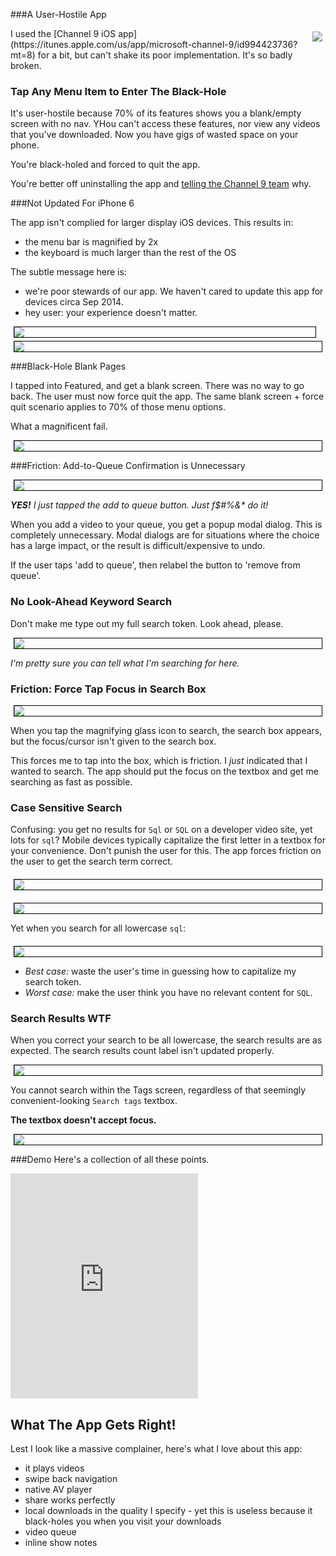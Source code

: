 <!--{Title:"The MSDN Channel 9 iOS App is Utterly Broken",Description:"This app could be so useful, but is so badly broken.",Tags:["ios","microsoft","channel9"],PublishedOn:"01 Nov 2015"}-->
<style>
img{margin:5px;
   display: block;
   height: auto;
   border: 1px solid black;
   max-width: 100%;
}
</style>

###A User-Hostile App

<div style="float:right;"><img src="http://i.imgur.com/gBCnsxD.png" style="border:0;" /></div>
I used the [Channel 9 iOS app](https://itunes.apple.com/us/app/microsoft-channel-9/id994423736?mt=8) for a bit, but can't shake its poor implementation. 
It's so badly broken.

### Tap Any Menu Item to Enter The Black-Hole

It's user-hostile because 70% of its features shows you a blank/empty screen with no nav. YHou can't access these features, nor view any videos that you've downloaded. Now you have gigs of wasted space on your phone.

You're black-holed and forced to quit the app. 

You're better off uninstalling the app and [telling the Channel 9 team](https://twitter.com/ch9) why.

###Not Updated For iPhone 6 

The app isn't complied for larger display iOS devices. This results in:

- the menu bar is magnified by 2x
- the keyboard is much larger than the rest of the OS

The subtle message here is: 

- we're poor stewards of our app. We haven't cared to update this app for devices circa Sep 2014.
- hey user: your experience doesn't matter.


<img src="http://i.imgur.com/PlXtQNgm.jpg" style="margin-right:15px;" /><img src="http://i.imgur.com/wfFJ1ocm.jpg" />


###Black-Hole Blank Pages

I tapped into Featured, and get a blank screen. There was no way to go back. The user must now force quit the app.
The same blank screen + force quit scenario applies to 70% of those menu options. 

What a magnificent fail.

<img src="http://i.imgur.com/H2DNl5cm.jpg" />

###Friction: Add-to-Queue Confirmation is Unnecessary

<img src="http://i.imgur.com/UyTJC7hm.jpg" />

_**YES!** I just tapped the add to queue button. Just f$#%&* do it!_

When you add a video to your queue, you get a popup modal dialog. This is completely unnecessary. 
Modal dialogs are for situations where the choice has a large impact, or the result is difficult/expensive to undo.

If the user taps 'add to queue', then relabel the button to 'remove from queue'.

### No Look-Ahead Keyword Search

Don't make me type out my full search token. Look ahead, please.

<img src="http://i.imgur.com/GkAo1vRm.jpg" />

_I'm pretty sure you can tell what I'm searching for here._

### Friction: Force Tap Focus in Search Box 

<img src="http://i.imgur.com/m4DN0nLm.jpg" />

When you tap the magnifying glass icon to search, the search box appears, but the focus/cursor isn't given to the search box.

This forces me to tap into the box, which is friction. I *just* indicated that I wanted to search. The app should put the focus on the textbox and get me searching as fast as possible.

### Case Sensitive Search

Confusing: you get no results for `Sql` or `SQL` on a developer video site, yet lots for `sql`?
Mobile devices typically capitalize the first letter in a textbox for your convenience. 
Don't punish the user for this. The app forces friction on the user to get the search term correct.
 
<img src="http://i.imgur.com/Wa6CLfNm.jpg" style="margin-top:20px;" />
<img style="margin-top:20px;"src="http://i.imgur.com/J1iGDzom.jpg"  />

Yet when you search for all lowercase `sql`:

<img src="http://i.imgur.com/oN9E3Ham.png" style="margin-top:20px;" />
 
- *Best case:* waste the user's time in guessing how to capitalize my search token.  
- *Worst case:* make the user think you have no relevant content for `SQL`.


### Search Results WTF

When you correct your search to be all lowercase, the search results are as expected.
The search results count label isn't updated properly.

<img src="http://i.imgur.com/1JnL2Ovm.jpg" />

You cannot search within the Tags screen, regardless of that seemingly convenient-looking `Search tags` textbox.

**The textbox doesn't accept focus.**

<img src="http://i.imgur.com/FPVpIRGl.png" />

###Demo
Here's a collection of all these points.

<iframe   height="360" src="https://www.youtube.com/embed/I0gDTDJALv0" frameborder="0" allowfullscreen></iframe>

## What The App Gets Right!

Lest I look like a massive complainer, here's what I love about this app:

- it plays videos
- swipe back navigation
- native AV player
- share works perfectly
- local downloads in the quality I specify - yet this is useless because it black-holes you when you visit your downloads
- video queue
- inline show notes
